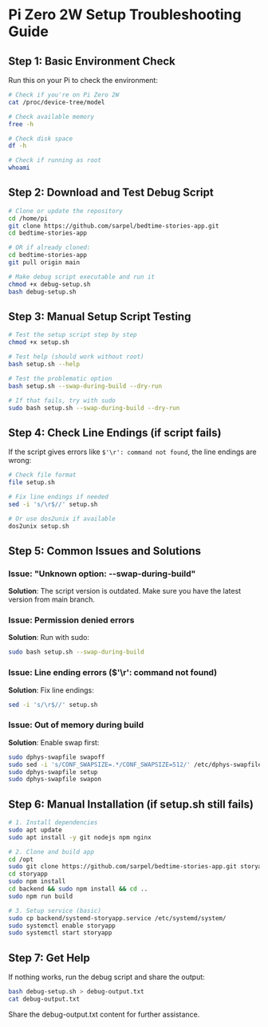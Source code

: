 # Pi Zero 2W Setup Troubleshooting Guide

## Step 1: Basic Environment Check

Run this on your Pi to check the environment:

```bash
# Check if you're on Pi Zero 2W
cat /proc/device-tree/model

# Check available memory
free -h

# Check disk space
df -h

# Check if running as root
whoami
```

## Step 2: Download and Test Debug Script

```bash
# Clone or update the repository
cd /home/pi
git clone https://github.com/sarpel/bedtime-stories-app.git
cd bedtime-stories-app

# OR if already cloned:
cd bedtime-stories-app
git pull origin main

# Make debug script executable and run it
chmod +x debug-setup.sh
bash debug-setup.sh
```

## Step 3: Manual Setup Script Testing

```bash
# Test the setup script step by step
chmod +x setup.sh

# Test help (should work without root)
bash setup.sh --help

# Test the problematic option
bash setup.sh --swap-during-build --dry-run

# If that fails, try with sudo
sudo bash setup.sh --swap-during-build --dry-run
```

## Step 4: Check Line Endings (if script fails)

If the script gives errors like `$'\r': command not found`, the line endings are wrong:

```bash
# Check file format
file setup.sh

# Fix line endings if needed
sed -i 's/\r$//' setup.sh

# Or use dos2unix if available
dos2unix setup.sh
```

## Step 5: Common Issues and Solutions

### Issue: "Unknown option: --swap-during-build"
**Solution**: The script version is outdated. Make sure you have the latest version from main branch.

### Issue: Permission denied errors
**Solution**: Run with sudo:
```bash
sudo bash setup.sh --swap-during-build
```

### Issue: Line ending errors ($'\r': command not found)
**Solution**: Fix line endings:
```bash
sed -i 's/\r$//' setup.sh
```

### Issue: Out of memory during build
**Solution**: Enable swap first:
```bash
sudo dphys-swapfile swapoff
sudo sed -i 's/CONF_SWAPSIZE=.*/CONF_SWAPSIZE=512/' /etc/dphys-swapfile
sudo dphys-swapfile setup
sudo dphys-swapfile swapon
```

## Step 6: Manual Installation (if setup.sh still fails)

```bash
# 1. Install dependencies
sudo apt update
sudo apt install -y git nodejs npm nginx

# 2. Clone and build app
cd /opt
sudo git clone https://github.com/sarpel/bedtime-stories-app.git storyapp
cd storyapp
sudo npm install
cd backend && sudo npm install && cd ..
sudo npm run build

# 3. Setup service (basic)
sudo cp backend/systemd-storyapp.service /etc/systemd/system/
sudo systemctl enable storyapp
sudo systemctl start storyapp
```

## Step 7: Get Help

If nothing works, run the debug script and share the output:

```bash
bash debug-setup.sh > debug-output.txt
cat debug-output.txt
```

Share the debug-output.txt content for further assistance.

